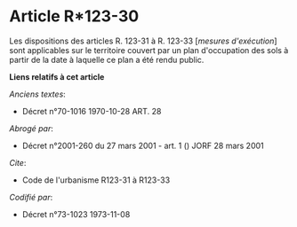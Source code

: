 # Article R*123-30

Les dispositions des articles R. 123-31 à R. 123-33 [*mesures d'exécution*] sont applicables sur le territoire couvert par un
plan d'occupation des sols à partir de la date à laquelle ce plan a été rendu public.

**Liens relatifs à cet article**

_Anciens textes_:

  - Décret n°70-1016 1970-10-28 ART. 28

_Abrogé par_:

  - Décret n°2001-260 du 27 mars 2001 - art. 1 () JORF 28 mars 2001

_Cite_:

  - Code de l'urbanisme R123-31 à R123-33

_Codifié par_:

  - Décret n°73-1023 1973-11-08
